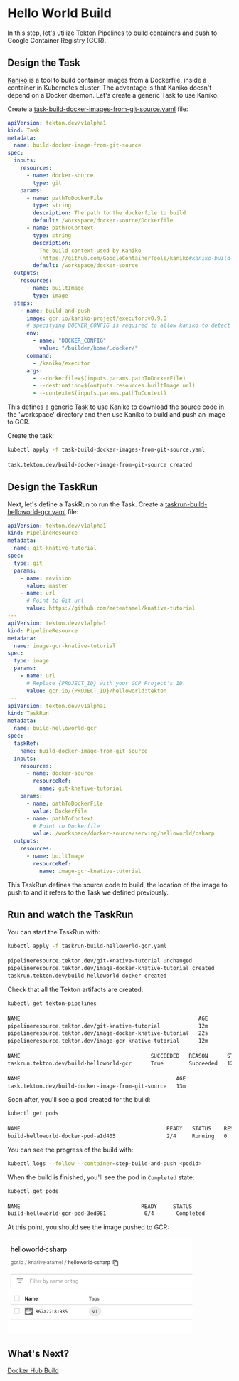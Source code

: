 # Hello World Build

In this step, let's utilize Tekton Pipelines to build containers and push to Google Container Registry (GCR).

## Design the Task

[Kaniko](https://github.com/GoogleContainerTools/kaniko) is a tool to build container images from a Dockerfile, inside a container in Kubernetes cluster. The advantage is that Kaniko doesn't depend on a Docker daemon. Let's create a generic Task to use Kaniko.

Create a [task-build-docker-images-from-git-source.yaml](../build/task-build-docker-images-from-git-source.yaml) file:

```yaml
apiVersion: tekton.dev/v1alpha1
kind: Task
metadata:
  name: build-docker-image-from-git-source
spec:
  inputs:
    resources:
      - name: docker-source
        type: git
    params:
      - name: pathToDockerFile
        type: string
        description: The path to the dockerfile to build
        default: /workspace/docker-source/Dockerfile
      - name: pathToContext
        type: string
        description:
          The build context used by Kaniko
          (https://github.com/GoogleContainerTools/kaniko#kaniko-build-contexts)
        default: /workspace/docker-source
  outputs:
    resources:
      - name: builtImage
        type: image
  steps:
    - name: build-and-push
      image: gcr.io/kaniko-project/executor:v0.9.0
      # specifying DOCKER_CONFIG is required to allow kaniko to detect docker credential
      env:
        - name: "DOCKER_CONFIG"
          value: "/builder/home/.docker/"
      command:
        - /kaniko/executor
      args:
        - --dockerfile=$(inputs.params.pathToDockerFile)
        - --destination=$(outputs.resources.builtImage.url)
        - --context=$(inputs.params.pathToContext)
```

This defines a generic Task to use Kaniko to download the source code in the 'workspace' directory and then use Kaniko to build and push an image to GCR.

Create the task:

```bash
kubectl apply -f task-build-docker-images-from-git-source.yaml

task.tekton.dev/build-docker-image-from-git-source created
```

## Design the TaskRun

Next, let's define a TaskRun to run the Task. Create a [taskrun-build-helloworld-gcr.yaml](../build/taskrun-build-helloworld-gcr.yaml) file:

```yaml
apiVersion: tekton.dev/v1alpha1
kind: PipelineResource
metadata:
  name: git-knative-tutorial
spec:
  type: git
  params:
    - name: revision
      value: master
    - name: url
      # Point to Git url
      value: https://github.com/meteatamel/knative-tutorial
---
apiVersion: tekton.dev/v1alpha1
kind: PipelineResource
metadata:
  name: image-gcr-knative-tutorial
spec:
  type: image
  params:
    - name: url
      # Replace {PROJECT_ID} with your GCP Project's ID.
      value: gcr.io/{PROJECT_ID}/helloworld:tekton
---
apiVersion: tekton.dev/v1alpha1
kind: TaskRun
metadata:
  name: build-helloworld-gcr
spec:
  taskRef:
    name: build-docker-image-from-git-source
  inputs:
    resources:
      - name: docker-source
        resourceRef:
          name: git-knative-tutorial
    params:
      - name: pathToDockerFile
        value: Dockerfile
      - name: pathToContext
        # Point to Dockerfile
        value: /workspace/docker-source/serving/helloworld/csharp
  outputs:
    resources:
      - name: builtImage
        resourceRef:
          name: image-gcr-knative-tutorial
```

This TaskRun defines the source code to build, the location of the image to push to and it refers to the Task we defined previously. 

## Run and watch the TaskRun

You can start the TaskRun with:

```bash
kubectl apply -f taskrun-build-helloworld-gcr.yaml

pipelineresource.tekton.dev/git-knative-tutorial unchanged
pipelineresource.tekton.dev/image-docker-knative-tutorial created
taskrun.tekton.dev/build-helloworld-docker created
```

Check that all the Tekton artifacts are created:

```bash
kubectl get tekton-pipelines

NAME                                                        AGE
pipelineresource.tekton.dev/git-knative-tutorial            12m
pipelineresource.tekton.dev/image-docker-knative-tutorial   22s
pipelineresource.tekton.dev/image-gcr-knative-tutorial      12m

NAME                                         SUCCEEDED   REASON      STARTTIME   COMPLETIONTIME
taskrun.tekton.dev/build-helloworld-gcr      True        Succeeded   12m         10m

NAME                                                 AGE
task.tekton.dev/build-docker-image-from-git-source   13m
```

Soon after, you'll see a pod created for the build:

```bash
kubectl get pods

NAME                                              READY   STATUS    RESTARTS   AGE
build-helloworld-docker-pod-a1d405                2/4     Running   0          61s
```

You can see the progress of the build with:

```bash
kubectl logs --follow --container=step-build-and-push <podid>
```

When the build is finished, you'll see the pod in `Completed` state:

```bash
kubectl get pods

NAME                                      READY     STATUS
build-helloworld-gcr-pod-3ed981            0/4       Completed
```

At this point, you should see the image pushed to GCR:

![Google Container Registry](./images/gcr.png)

## What's Next?

[Docker Hub Build](13-tekton-dockerbuild.md)
